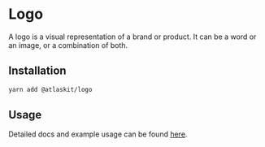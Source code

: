 # Logo

A logo is a visual representation of a brand or product. It can be a word or an image, or a combination of both.

## Installation

```sh
yarn add @atlaskit/logo
```

## Usage

Detailed docs and example usage can be found [here](https://atlassian.design/components/logo/).
